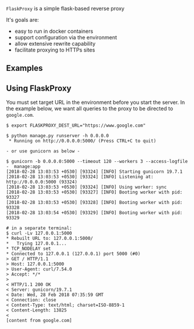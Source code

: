 `FlaskProxy` is a simple flask-based reverse proxy

It's goals are:

 * easy to run in docker containers
 * support configuration via the environment
 * allow extensive rewrite capability
 * facilitate proxying to HTTPs sites

## Examples

## Using FlaskProxy

You must set target URL in the environment before you start the server.
In the example below, we want all queries to the proxy to be directed
to `google.com`. 

```
$ export FLASKPROXY_DEST_URL="https://www.google.com"

$ python manage.py runserver -h 0.0.0.0
 * Running on http://0.0.0.0:5000/ (Press CTRL+C to quit)

- or use gunicorn as below -

$ gunicorn -b 0.0.0.0:5000 --timeout 120 --workers 3 --access-logfile -  manage:app 
[2018-02-28 13:03:53 +0530] [93324] [INFO] Starting gunicorn 19.7.1
[2018-02-28 13:03:53 +0530] [93324] [INFO] Listening at: http://0.0.0.0:5000 (93324)
[2018-02-28 13:03:53 +0530] [93324] [INFO] Using worker: sync
[2018-02-28 13:03:53 +0530] [93327] [INFO] Booting worker with pid: 93327
[2018-02-28 13:03:53 +0530] [93328] [INFO] Booting worker with pid: 93328
[2018-02-28 13:03:54 +0530] [93329] [INFO] Booting worker with pid: 93329

# in a separate terminal:
$ curl -Lv 127.0.0.1:5000
* Rebuilt URL to: 127.0.0.1:5000/
*   Trying 127.0.0.1...
* TCP_NODELAY set
* Connected to 127.0.0.1 (127.0.0.1) port 5000 (#0)
> GET / HTTP/1.1
> Host: 127.0.0.1:5000
> User-Agent: curl/7.54.0
> Accept: */*
> 
< HTTP/1.1 200 OK
< Server: gunicorn/19.7.1
< Date: Wed, 28 Feb 2018 07:35:59 GMT
< Connection: close
< Content-Type: text/html; charset=ISO-8859-1
< Content-Length: 13825
< 
[content from google.com]
```


